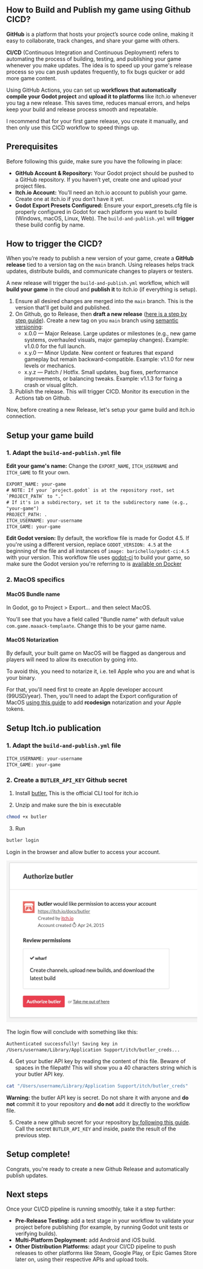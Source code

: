 ## How to Build and Publish my game using Github CICD?

**GitHub** is a platform that hosts your project’s source code online, making it easy to collaborate, track changes, and share your game with others.

**CI/CD** (Continuous Integration and Continuous Deployment) refers to automating the process of building, testing, and publishing your game whenever you make updates. The idea is to speed up your game's release process so you can push updates frequently, to fix bugs quicker or add more game content.

Using GitHub Actions, you can set up **workflows that automatically compile your Godot project** and **upload it to platforms** like itch.io whenever you tag a new release. This saves time, reduces manual errors, and helps keep your build and release process smooth and repeatable.

I recommend that for your first game release, you create it manually, and then only use this CICD workflow to speed things up.

## Prerequisites

Before following this guide, make sure you have the following in place:

- **GitHub Account & Repository:** Your Godot project should be pushed to a GitHub repository. If you haven’t yet, create one and upload your project files.
- **Itch.io Account:** You’ll need an itch.io account to publish your game. Create one at itch.io if you don’t have it yet.
- **Godot Export Presets Configured:** Ensure your export_presets.cfg file is properly configured in Godot for each platform you want to build (Windows, macOS, Linux, Web). The `build-and-publish.yml` will **trigger** these build config by name.

## How to trigger the CICD?

When you’re ready to publish a new version of your game, create a **GitHub release** tied to a version tag on the `main` branch. Using releases helps track updates, distribute builds, and communicate changes to players or testers.

A new release will trigger the `build-and-publish.yml` workflow, which will **build your game** in the cloud and **publish it** to itch.io (if everything is setup).

1. Ensure all desired changes are merged into the `main` branch. This is the version that'll get build and published.
2. On Github, go to Release, then **draft a new release** ([here is a step by step guide](https://docs.github.com/en/repositories/releasing-projects-on-github/managing-releases-in-a-repository#creating-a-release)). Create a new tag on you `main` branch using [semantic versioning](https://semver.org/):
   - x.0.0 — Major Release. Large updates or milestones (e.g., new game systems, overhauled visuals, major gameplay changes). Example: v1.0.0 for the full launch.
   - x.y.0 — Minor Update. New content or features that expand gameplay but remain backward-compatible. Example: v1.1.0 for new levels or mechanics.
   - x.y.z — Patch / Hotfix. Small updates, bug fixes, performance improvements, or balancing tweaks. Example: v1.1.3 for fixing a crash or visual glitch.
3. Publish the release. This will trigger CICD. Monitor its execution in the Actions tab on Github.

Now, before creating a new Release, let's setup your game build and itch.io connection.

## Setup your game build

### 1. Adapt the `build-and-publish.yml` file

**Edit your game's name:** Change the `EXPORT_NAME`, `ITCH_USERNAME` and `ITCH_GAME` to fit your own.

```
EXPORT_NAME: your-game
# NOTE: If your `project.godot` is at the repository root, set `PROJECT_PATH` to "."
# If it's in a subdirectory, set it to the subdirectory name (e.g., "your-game")
PROJECT_PATH: .
ITCH_USERNAME: your-username
ITCH_GAME: your-game
```

**Edit Godot version:** By default, the workflow file is made for Godot 4.5. If you're using a different version, replace `GODOT_VERSION: 4.5` at the beginning of the file and all instances of `image: barichello/godot-ci:4.5` with your version. This workflow file uses [godot-ci](https://github.com/abarichello/godot-ci?tab=readme-ov-file) to build your game, so make sure the Godot version you're referring to is [available on Docker](https://hub.docker.com/r/barichello/godot-ci/tags)

### 2. MacOS specifics

#### MacOS Bundle name

In Godot, go to Project > Export... and then select MacOS.

You'll see that you have a field called "Bundle name" with default value `com.game.maaack-templaate`. Change this to be your game name.

#### MacOS Notarization

By default, your built game on MacOS will be flagged as dangerous and players will need to allow its execution by going into.

To avoid this, you need to notarize it, i.e. tell Apple who you are and what is your binary.

For that, you'll need first to create an Apple developer account (99USD/year). Then, you'll need to adapt the Export configuration of MacOS [using this guide](https://docs.godotengine.org/en/latest/tutorials/export/exporting_for_macos.html#if-you-have-an-apple-developer-id-certificate-and-exporting-from-linux-or-windows) to add **rcodesign** notarization and your Apple tokens.

## Setup Itch.io publication

### 1. Adapt the `build-and-publish.yml` file

```
ITCH_USERNAME: your-username
ITCH_GAME: your-game
```

### 2. Create a `BUTLER_API_KEY` Github secret

1. Install [butler.](https://itch.io/docs/butler/installing.html) This is the official CLI tool for itch.io

2. Unzip and make sure the bin is executable

```bash
chmod +x butler
```

3. Run

```bash
butler login
```

Login in the browser and allow butler to access your account.

![Authorize butler](./authorize_butler.png)

The login flow will conclude with something like this:

```
Authenticated successfully! Saving key in /Users/username/Library/Application Support/itch/butler_creds...
```

4. Get your butler API key by reading the content of this file. Beware of spaces in the filepath! This will show you a 40 characters string which is your butler API key.

```bash
cat "/Users/username/Library/Application Support/itch/butler_creds"
```

**Warning:** the butler API key is secret. Do not share it with anyone and **do not** commit it to your repository and **do not** add it directly to the workflow file.

5. Create a new github secret for your repository [by following this guide](https://docs.github.com/en/actions/how-tos/write-workflows/choose-what-workflows-do/use-secrets). Call the secret `BUTLER_API_KEY` and inside, paste the result of the previous step.

## Setup complete!

Congrats, you're ready to create a new Github Release and automatically publish updates.

## Next steps

Once your CI/CD pipeline is running smoothly, take it a step further:

- **Pre-Release Testing:** add a test stage in your workflow to validate your project before publishing (for example, by running Godot unit tests or verifying builds).
- **Multi-Platform Deployment:** add Android and iOS build.
- **Other Distribution Platforms:** adapt your CI/CD pipeline to push releases to other platforms like Steam, Google Play, or Epic Games Store later on, using their respective APIs and upload tools.
